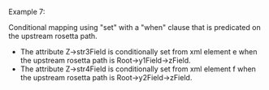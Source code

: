 Example 7:

Conditional mapping using "set" with a "when" clause that is predicated on the upstream rosetta path.

- The attribute Z->str3Field is conditionally set from xml element e when the upstream rosetta path is Root->y1Field->zField.
- The attribute Z->str4Field is conditionally set from xml element f when the upstream rosetta path is Root->y2Field->zField.